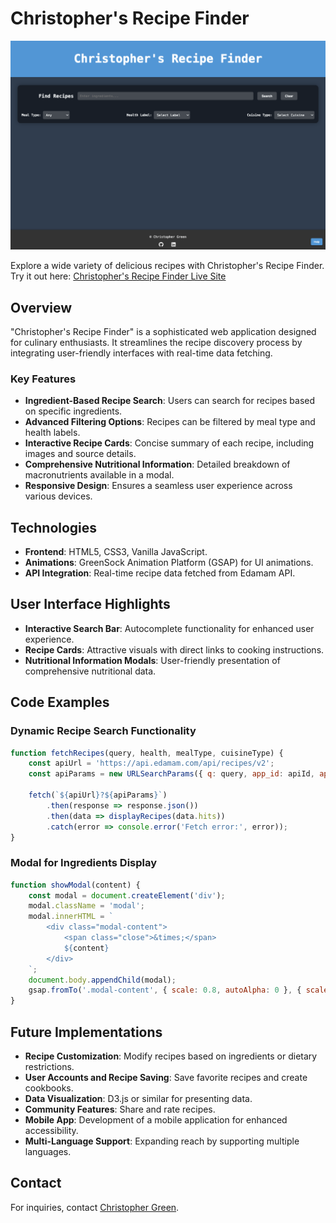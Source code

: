 # Christopher's Recipe Finder

![Christopher's Recipe Finder Interface](./homepage.png)

Explore a wide variety of delicious recipes with Christopher's Recipe Finder. Try it out here: [Christopher's Recipe Finder Live Site](https://cgreen66.github.io/RecipeFinder/)

## Overview
"Christopher's Recipe Finder" is a sophisticated web application designed for culinary enthusiasts. It streamlines the recipe discovery process by integrating user-friendly interfaces with real-time data fetching.

### Key Features
- **Ingredient-Based Recipe Search**: Users can search for recipes based on specific ingredients.
- **Advanced Filtering Options**: Recipes can be filtered by meal type and health labels.
- **Interactive Recipe Cards**: Concise summary of each recipe, including images and source details.
- **Comprehensive Nutritional Information**: Detailed breakdown of macronutrients available in a modal.
- **Responsive Design**: Ensures a seamless user experience across various devices.

## Technologies
- **Frontend**: HTML5, CSS3, Vanilla JavaScript.
- **Animations**: GreenSock Animation Platform (GSAP) for UI animations.
- **API Integration**: Real-time recipe data fetched from Edamam API.

## User Interface Highlights
- **Interactive Search Bar**: Autocomplete functionality for enhanced user experience.
- **Recipe Cards**: Attractive visuals with direct links to cooking instructions.
- **Nutritional Information Modals**: User-friendly presentation of comprehensive nutritional data.

## Code Examples

### Dynamic Recipe Search Functionality
```javascript
function fetchRecipes(query, health, mealType, cuisineType) {
    const apiUrl = 'https://api.edamam.com/api/recipes/v2';
    const apiParams = new URLSearchParams({ q: query, app_id: apiId, app_key: apiKey, type: 'public', health, mealType, cuisineType });

    fetch(`${apiUrl}?${apiParams}`)
        .then(response => response.json())
        .then(data => displayRecipes(data.hits))
        .catch(error => console.error('Fetch error:', error));
}
```

### Modal for Ingredients Display
```javascript
function showModal(content) {
    const modal = document.createElement('div');
    modal.className = 'modal';
    modal.innerHTML = `
        <div class="modal-content">
            <span class="close">&times;</span>
            ${content}
        </div>
    `;
    document.body.appendChild(modal);
    gsap.fromTo('.modal-content', { scale: 0.8, autoAlpha: 0 }, { scale: 1, autoAlpha: 1, duration: 0.5 });
}
```

## Future Implementations

- **Recipe Customization**: Modify recipes based on ingredients or dietary restrictions.
- **User Accounts and Recipe Saving**: Save favorite recipes and create cookbooks.
- **Data Visualization**: D3.js or similar for presenting data.
- **Community Features**: Share and rate recipes.
- **Mobile App**: Development of a mobile application for enhanced accessibility.
- **Multi-Language Support**: Expanding reach by supporting multiple languages.

## Contact

For inquiries, contact [Christopher Green](<christophergreennyc@gmail.com>).
